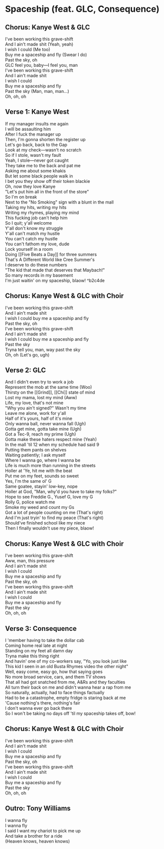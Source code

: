 # Spaceship (feat. GLC, Consequence)

## Chorus: Kanye West & GLC

I've been working this grave-shift  
And I ain't made shit (Yeah, yeah)  
I wish I could (Me too)  
Buy me a spaceship and fly (Swear I do)  
Past the sky, oh  
GLC feel you, baby—I feel you, man  
I've been working this grave-shift  
And I ain't made shit  
I wish I could  
Buy me a spaceship and fly  
Past the sky (Man, man, man…)  
Oh, oh, oh  

## Verse 1: Kanye West

If my manager insults me again  
I will be assaulting him  
After I fuck the manager up  
Then, I'm gonna shorten the register up  
Let's go back, back to the Gap  
Look at my check—wasn't no scratch  
So if I stole, wasn't my fault  
Yeah, I stole—never got caught  
They take me to the back and pat me  
Asking me about some khakis  
But let some black people walk in  
I bet you they show off their token blackie  
Oh, now they love Kanye  
"Let's put him all in the front of the store"  
So I'm on break  
Next to the "No Smoking" sign with a blunt in the mall  
Taking my hits, writing my hits  
Writing my rhymes, playing my mind  
This fucking job can't help him  
So I quit; y'all welcome  
Y'all don't know my struggle  
Y'all can't match my hustle  
You can't catch my hustle  
You can't fathom my love, dude  
Lock yourself in a room  
Doing [[Five Beats a Day]] for three summers  
That's A Different World like Cree Summer's  
I deserve to do these numbers  
"The kid that made that deserves that Maybach!"  
So many records in my basement  
I'm just waitin' on my spaceship, blaow! ^b2c4de

## Chorus: Kanye West & GLC with Choir

I've been working this grave-shift  
And I ain't made shit  
I wish I could buy me a spaceship and fly  
Past the sky, oh  
I've been working this grave-shift  
And I ain't made shit  
I wish I could buy me a spaceship and fly  
Past the sky  
Tryna tell you, man, way past the sky  
Oh, oh (Let's go, ugh)  

## Verse 2: GLC

And I didn't even try to work a job  
Represent the mob at the same time (Woo)  
Thirsty on the [[Grind]], [[Chi]] state of mind  
Lost my mama, lost my mind (Aww)  
Life, my love, that's not mine  
"Why you ain't signed?" Wasn't my time  
Leave me alone, work for y'all  
Half of it's yours, half of it's mine  
Only wanna ball, never wanna fall (Ugh)  
Gotta get mine, gotta take mine (Ugh)  
Got a Tec-9, reach my prime (Ugh)  
Gotta make these haters respect mine (Yeah)  
In the mall 'til 12 when my schedule had said 9  
Putting them pants on shelves  
Waiting patiently; I ask myself  
Where I wanna go, where I wanna be  
Life is much more than running in the streets  
Holler at 'Ye, hit me with the beat  
Put me on my feet, sounds so sweet  
Yes, I'm the same ol' G  
Same goatee, stayin' low-key, nope  
Holler at God, "Man, why'd you have to take my folks?"  
Hope to see Freddie G., Yusef G, love my G  
Rolly G, police watch me  
Smoke my weed and count my Gs  
Got a lot of people counting on me (That's right)  
And I'm just tryin' to find my peace (That's right)  
Should've finished school like my niece  
Then I finally wouldn't use my piece, blaow!  

## Chorus: Kanye West & GLC with Choir

I've been working this grave-shift  
Aww, man, this pressure  
And I ain't made shit  
I wish I could  
Buy me a spaceship and fly  
Past the sky, oh  
I've been working this grave-shift  
And I ain't made shit  
I wish I could  
Buy me a spaceship and fly  
Past the sky  
Oh, oh, oh  

## Verse 3: Consequence

I 'member having to take the dollar cab  
Coming home real late at night  
Standing on my feet all damn day  
Tryna make this thing right  
And havin' one of my co-workers say, "Yo, you look just like  
This kid I seen in an old Busta Rhymes video the other night"  
Well, easy come, easy go, how that saying goes  
No more broad service, cars, and them TV shows  
That all had got snatched from me, A&Rs and they faculties  
All turn their back on me and didn't wanna hear a rap from me  
So naturally, actually, had to face things factually  
Had to be a catastrophe, empty fridge is staring back at me  
'Cause nothing's there, nothing's fair  
I don't wanna ever go back there  
So I won't be taking no days off 'til my spaceship takes off, bow!  

## Chorus: Kanye West & GLC with Choir

I've been working this grave-shift  
And I ain't made shit  
I wish I could  
Buy me a spaceship and fly  
Past the sky, oh  
I've been working this grave-shift  
And I ain't made shit  
I wish I could  
Buy me a spaceship and fly  
Past the sky  
Oh, oh, oh  

## Outro: Tony Williams

I wanna fly  
I wanna fly  
I said I want my chariot to pick me up  
And take a brother for a ride  
(Heaven knows, heaven knows)
